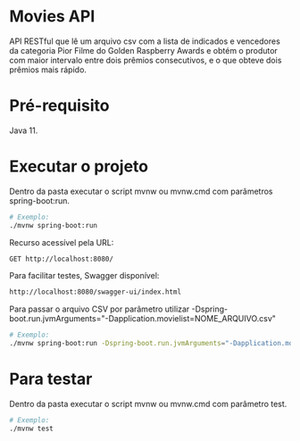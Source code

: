 # Movies API
API RESTful que lê um arquivo csv com a lista de indicados e vencedores da categoria Pior Filme do Golden Raspberry Awards e obtém o produtor com maior intervalo entre dois prêmios consecutivos, e o que obteve dois prêmios mais rápido.

# Pré-requisito
Java 11.

# Executar o projeto
Dentro da pasta executar o script mvnw ou mvnw.cmd com parâmetros spring-boot:run.
```bash
# Exemplo:
./mvnw spring-boot:run
```
Recurso acessível pela URL:
```bash
GET http://localhost:8080/
```
Para facilitar testes, Swagger disponível:
```bash
http://localhost:8080/swagger-ui/index.html
```

Para passar o arquivo CSV por parâmetro utilizar -Dspring-boot.run.jvmArguments="-Dapplication.movielist=NOME_ARQUIVO.csv"
```bash
# Exemplo:
./mvnw spring-boot:run -Dspring-boot.run.jvmArguments="-Dapplication.movielist=new_movielist.csv"
```

# Para testar
Dentro da pasta executar o script mvnw ou mvnw.cmd com parâmetro test.
```bash
# Exemplo:
./mvnw test
```